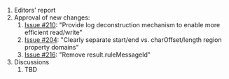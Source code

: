 1. Editors' report
1. Approval of new changes:
    1. [Issue #210](https://github.com/oasis-tcs/sarif-spec/issues/210): "Provide log deconstruction mechanism to enable more efficient read/write"
    1. [Issue #204](https://github.com/oasis-tcs/sarif-spec/issues/204): "Clearly separate start/end vs. charOffset/length region property domains"
    1. [Issue #216](https://github.com/oasis-tcs/sarif-spec/issues/216): "Remove result.ruleMessageId"
1. Discussions
    1. TBD
